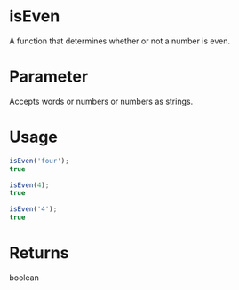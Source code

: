 # isEven
A function that determines whether or not a number is even.

# Parameter
Accepts words or numbers or numbers as strings.

# Usage
``` javascript
isEven('four');
true
```
``` javascript
isEven(4);
true
```
``` javascript
isEven('4');
true
```

# Returns
boolean
